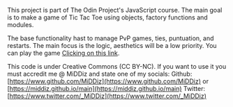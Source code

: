 This project is part of The Odin Project's JavaScript course.
The main goal is to make a game of Tic Tac Toe using objects, factory functions and modules.

The base functionality hast to manage PvP games, ties, puntuation, and restarts.
The main focus is the logic, aesthetics will be a low priority.
You can play the game [Clicking on this link](https://middiz.github.io/OdinTicTacToe).

This code is under Creative Commons (CC BY-NC). 
    If you want to use it you must accredit me @ MiDDiz and state one of my socials:
    Github: [https://www.github.com/MiDDiz](https://www.github.com/MiDDiz) or [https://middiz.github.io/main](https://middiz.github.io/main)
    Twitter: [https://www.twitter.com/_MiDDiz](https://www.twitter.com/_MiDDiz)